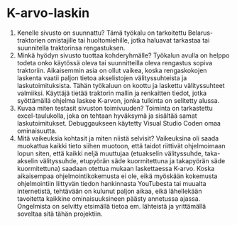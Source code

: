 # K-arvo-laskin
1. Kenelle sivusto on suunnattu? Tämä työkalu on tarkoitettu Belarus-traktorien omistajille tai huoltomiehille, jotka haluavat tarkastaa tai suunnitella traktorinsa rengastuksen.
2. Minkä hyödyn sivusto tuottaa kohderyhmälle? Työkalun avulla on helppo todeta onko käytössä oleva tai suunnitteilla oleva rengastus sopiva traktoriin. Aikaisemmin asia on ollut vaikea, koska rengaskokojen laskenta vaatii paljon tietoa akselistojen välityssuhteista ja laskutoimituksista. Tähän työkaluun on koottu ja laskettu välityssuhteet valmiiksi. Käyttäjä tietää traktorin mallin ja renkaitten tiedot, jotka syöttämällä ohjelma laskee K-arvon, jonka tulkinta on selitetty alussa.
3. Kuvaa miten testasit sivuston toimivuuden? Toiminta on tarkastettu excel-taulukolla, joka on tehtaan hyväksymä ja sisältää samat laskutoimitukset. Debuggaukseen käytetty Visual Studio Coden omaa ominaisuutta. 
4. Mitä vaikeuksia kohtasit ja miten niistä selvisit? Vaikeuksina oli saada muokattua kaikki tieto siihen muotoon, että taidot riittivät ohjelmoimaan lopun siten, että kaikki neljä muuttujaa (etuakselin välityssuhde, taka-akselin välityssuhde, etupyörän säde kuormitettuna ja takapyörän säde kuormitettuna) saadaan otettua mukaan laskettaessa K-arvo. Koska aikaisempaa ohjelmointikokemusta ei ole, eikä myöskään kokemusta ohjelmointiin liittyvän tiedon hankinnasta YouTubesta tai muualta internetistä, tehtävään on kulunut paljon aikaa, eikä lähellekään tavoitetta kaikkine ominaisuuksineen päästy annetussa ajassa. Ongelmista on selvitty etsimällä tietoa em. lähteistä ja yrittämällä soveltaa sitä tähän projektiin.
